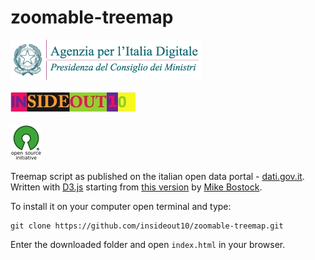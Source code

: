 # zoomable-treemap
![](./img/agid.png)

![](./img/io10.jpg)

![](./img/osi.png)

Treemap script as published on the italian open data portal - [dati.gov.it](http://www.dati.gov.it). Written with [D3.js](http://d3js.org/) starting from [this version](http://bost.ocks.org/mike/treemap/) by [Mike Bostock](http://bost.ocks.org/mike/).


To install it on your computer open terminal and type:
```
git clone https://github.com/insideout10/zoomable-treemap.git
```
Enter the downloaded folder and open `index.html` in your browser.
